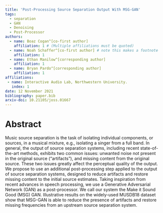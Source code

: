 ```yaml
---
title: 'Post-Processing Source Separation Output With MSG-GAN'
tags:
  - separation
  - GAN
  - Denoising
  - Post-Processor
authors:
  - name: Boaz Cogan^[co-first author] 
    affiliation: 1 # (Multiple affiliations must be quoted)
  - name: Noah Schaffer^[co-first author] # note this makes a footnote saying 'co-first author'
    affiliation: 1
  - name: Ethan Manilow^[corresponding author]
    affiliation: 1
  - name: Bryan Pardo^[corresponding author]
    affiliation: 1
affiliations:
 - name: Interactive Audio Lab, Northwestern University.
   index: 1
date: 12 November 2021
bibliography: paper.bib
arxiv-doi: 10.21105/joss.01667
---
```


# Abstract

Music source separation is the task of isolating individual components, or sources, in a musical mixture, e.g., isolating a singer from a full band. In general, the output of source separation systems, including recent state-of-the-art methods, exhibits two common issues: unwanted noise not present in the original source (“artifacts”), and missing content from the original source. These two issues greatly affect the perceptual quality of the output.  We propose to use an additional post-processing step applied to the output of source separation systems, designed to reduce artifacts and restore missing content to the initial source estimates. Taking inspiration from recent advances in speech processing, we use a Generative Adversarial Network (GAN) as a post-processor. We call our system the Make it Sound Good (MSG) GAN. Illustrative results on the widely-used MUSDB18 dataset show that MSG-GAN is able to reduce the presence of artifacts and restore missing frequencies from an upstream source separation system. 
